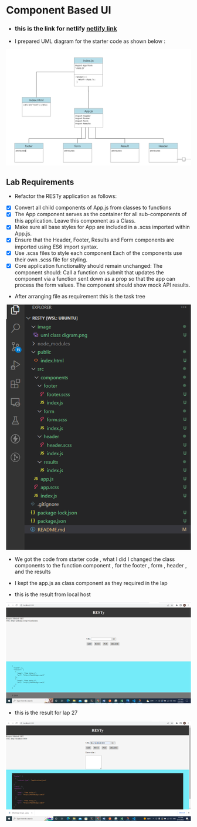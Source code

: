 # Component Based UI

* ### this is the link for netlify [netlify link](https://amazing-raindrop-71f627.netlify.app/)

* I prepared UML diagram for the starter code as shown below : 

![link](./image/uml%20class%20digram.png)

## Lab Requirements
* Refactor the RESTy application as follows:

* [x] Convert all child components of App.js from classes to functions
* [x] The App component serves as the container for all sub-components of this application.
   Leave this component as a Class.
* [x] Make sure all base styles for App are included in a .scss imported within App.js.
* [x] Ensure that the Header, Footer, Results and Form components are imported using ES6 import syntax.
* [x] Use .scss files to style each component
  Each of the components use their own .scss file for styling.
* [x] Core application functionality should remain unchanged:
The <Form> component should:
Call a function on submit that updates the <App/> component via a function sent down as a prop so that the app can process the form values.
The <Results/> component should show mock API results.

* After arranging file as requirement this is the task tree

![link](./image/Screenshot%202022-08-09%20004934.png)



* We got the code from starter code , what I did I changed  the class components to the function component , for the footer , form , header , and the results 

* I kept the app.js as class component as they required in the lap 

* this is the result from local host

![link](./image/Screenshot%20(449).png)

* this is the result for lap 27 


![LINK](./image/Screenshot%20(457).png)



